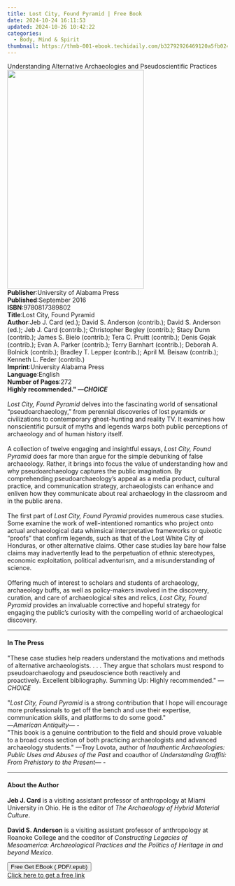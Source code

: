 ```yaml
---
title: Lost City, Found Pyramid | Free Book
date: 2024-10-24 16:11:53
updated: 2024-10-26 10:42:22
categories:
  - Body, Mind & Spirit
thumbnail: https://thmb-001-ebook.techidaily.com/b32792926469120a5fb0247df446774d037738d716cbff81d114517952f95ebc.jpg
---
```

<main id="book-container">
  <div class="flex flex-col">
    <div class="book-brief flex-1 py-6 px-4 sm:p-6 md:py-10 md:px-8">
      <!-- brief-->
      <div class="book-brief-main">
        Understanding Alternative Archaeologies and Pseudoscientific Practices
      </div>
    </div>
    <div
      class="book-meta-info flex-1 grid gap-4 col-start-1 col-end-3 row-start-1 sm:mb-6 sm:grid-cols-4 lg:gap-6 lg:col-start-2 lg:row-end-6 lg:row-span-6 lg:mb-0"
    >
      <div
        class="book-meta-info-left place-content-center mt-4 p-4 text-sm leading-6 col-start-2 col-span-2 dark:text-slate-400"
      >
        <img
          class="w-full h-500 object-cover rounded-lg sm:h-255 sm:col-span-2 lg:col-span-full"
          src="https://img-001-ebook.techidaily.com/133f8ca8238958e4346d8db09272553bfbffabd43af9ad638418346ffa1a0901.jpg"
          alt=""
          width="312"
          height="500"
        />
      </div>
      <div
        class="book-meta-info-right mt-2 col-start-1 row-start-2 col-span-3 self-center"
      >
        <!-- meta data  -->
        <div class="flex flex-col px-4 md:px-8">
          <div class="flex-1">
            <strong>Publisher</strong>:<span class="px-2"
              >University of Alabama Press</span
            >
          </div>
          <div class="flex-1">
            <strong>Published</strong>:<span class="px-2">September 2016</span>
          </div>
          <div class="flex-1">
            <strong>ISBN</strong>:<span class="px-2">9780817389802</span>
          </div>
          <div class="flex-1">
            <strong>Title</strong>:<span class="px-2"
              >Lost City, Found Pyramid</span
            >
          </div>
          <div class="flex-1">
            <strong>Author</strong>:<span class="px-2"
              >Jeb J. Card (ed.); David S. Anderson (contrib.); David S.
              Anderson (ed.); Jeb J. Card (contrib.); Christopher Begley
              (contrib.); Stacy Dunn (contrib.); James S. Bielo (contrib.); Tera
              C. Pruitt (contrib.); Denis Gojak (contrib.); Evan A. Parker
              (contrib.); Terry Barnhart (contrib.); Deborah A. Bolnick
              (contrib.); Bradley T. Lepper (contrib.); April M. Beisaw
              (contrib.); Kenneth L. Feder (contrib.)</span
            >
          </div>
          <div class="flex-1">
            <strong>Imprint</strong>:<span class="px-2"
              >University Alabama Press</span
            >
          </div>
          <div class="flex-1">
            <strong>Language</strong>:<span class="px-2">English</span>
          </div>
          <div class="flex-1">
            <strong>Number of Pages</strong>:<span class="px-2">272</span>
          </div>
        </div>
      </div>
    </div>
    <div class="book-description flex-1 py-6 px-4 sm:p-6 md:py-10 md:px-8">
      <div class="book-description-main">
        <div accordion-content="" id="description">
          <b>Highly recommended." —</b
          ><i><b>CHOICE</b><br /><br />Lost City, Found Pyramid&nbsp;</i>delves
          into the fascinating world of sensational “pseudoarchaeology,” from
          perennial discoveries of lost pyramids or civilizations to
          contemporary ghost-hunting and reality TV. It examines how
          nonscientific pursuit of myths and legends warps both public
          perceptions of archaeology and of human history itself.<br />&nbsp;<br />A
          collection of twelve engaging and insightful essays,&nbsp;<i
            >Lost City, Found Pyramid</i
          >&nbsp;does far more than argue for the simple debunking of false
          archaeology. Rather, it&nbsp;brings into focus the value of
          understanding how and why pseudoarchaeology captures the public
          imagination. By comprehending pseudoarchaeology’s appeal as a media
          product, cultural practice, and communication strategy, archaeologists
          can enhance and enliven how they communicate about real archaeology in
          the classroom and in the public arena.<br />&nbsp;<br />The first part
          of&nbsp;<i>Lost City, Found Pyramid</i><i>&nbsp;</i>provides numerous
          case studies. Some examine the work of well-intentioned romantics who
          project onto actual archaeological data whimsical interpretative
          frameworks or quixotic “proofs” that confirm legends, such as that of
          the Lost White City of Honduras, or other alternative claims. Other
          case studies lay bare how false claims may inadvertently lead to the
          perpetuation of ethnic stereotypes, economic exploitation, political
          adventurism, and a misunderstanding of science.<br />&nbsp;<br />Offering
          much of interest to scholars and students of archaeology, archaeology
          buffs, as well as policy-makers involved in the discovery, curation,
          and care of archaeological sites and relics,&nbsp;<i
            >Lost City, Found Pyramid</i
          >&nbsp;provides an invaluable corrective and hopeful strategy for
          engaging the public’s curiosity with the compelling world of
          archaeological discovery.
        </div>
        <div class="accordion-fader"></div>
      </div>
    </div>
    <div class="book-excerpts flex-1 py-6 px-4 sm:p-6 md:py-10 md:px-8">
      <!-- excerpts-->
      <div class="book-excerpts-main">
        <hr />
        <h4 class="placeholder placeholder-heading">
          <span>In The Press</span>
        </h4>
        <p>
          "These case studies help readers understand the motivations and
          methods of alternative archaeologists. . . .&nbsp;They argue that
          scholars must respond to pseudoarchaeology and pseudoscience both
          reactively and proactively.&nbsp;Excellent bibliography. Summing Up:
          Highly recommended." —<i>CHOICE</i><br /><br />"<i
            >Lost City, Found Pyramid</i
          >
          is a strong contribution that I hope will encourage more professionals
          to get off the bench and use their expertise, communication skills,
          and platforms to do some good."<br />—<i>American Antiquity</i>— -<br />"This
          book is a genuine contribution to the field and should prove valuable
          to a broad cross section of both practicing archaeologists and
          advanced archaeology students." —Troy Lovota, author of
          <i
            >Inauthentic Archaeologies: Public Uses and Abuses of the
            Past&nbsp;</i
          >and coauthor of
          <i>Understanding Graffiti: From Prehistory to the</i> <i>Present</i>—
          -<br />
        </p>
      </div>
    </div>
    <div class="book-about-author flex-1 py-6 px-4 sm:p-6 md:py-10 md:px-8">
      <!-- about author-->
      <div class="book-main-author-main">
        <hr />
        <h4 class="placeholder placeholder-heading">
          <span>About the Author</span>
        </h4>
        <p>
          <b>Jeb J. Card</b> is a visiting assistant professor of anthropology
          at Miami University in Ohio. He is the editor of
          <i>The Archaeology of Hybrid Material Culture</i>.<br /><br /><b
            >David S. Anderson</b
          >
          is a visiting assistant professor of anthropology at Roanoke College
          and the coeditor of
          <i
            >Constructing Legacies of Mesoamerica: Archaeological Practices and
            the Politics of Heritage in and beyond Mexico.</i
          >
        </p>
      </div>
    </div>
    <div class="book-free-get flex-1 py-6 px-4 sm:p-6 md:py-10 md:px-8">
      <button
        id="btn-free-get"
        class="bg-blue-500 hover:bg-blue-700 text-white font-bold py-2 px-4 rounded"
      >
        Free Get EBook (.PDF/.epub)
      </button>
      <div id="countdown-display" class="px-2 text-lg mt-2"></div>
      <a
        id="free-link"
        class="hidden bg-blue-500 hover:bg-blue-700 text-white font-bold py-2 px-4 rounded"
        href="https://www.ebooks.com/en-us/book/2616443/lost-city-found-pyramid/jeb-j-card/"
        target="_blank"
        >Click here to get a free link</a
      >
    </div>
    <script>
      let countdownTime = 0;
      let countdownInterval = null;
      document
        .getElementById('btn-free-get')
        .addEventListener('click', startCountdown);
      function startCountdown() {
        countdownTime = new Date().getTime() + 60000 * 3;
        countdownInterval = setInterval(updateCountdown, 1000);
        document.getElementById('btn-free-get').disabled = true;
        document
          .getElementById('btn-free-get')
          .classList.add('bg-gray-500', 'cursor-not-allowed');
      }
      function updateCountdown() {
        let currentTime = new Date().getTime();
        let timeLeft = countdownTime - currentTime;
        let secondsLeft = Math.floor(timeLeft / 1000);
        document.getElementById('countdown-display').innerHTML =
          `Remaining time: ${secondsLeft} seconds.`;
        if (secondsLeft <= 0) {
          clearInterval(countdownInterval);
          document.getElementById('btn-free-get').classList.add('hidden');
          document.getElementById('free-link').classList.remove('hidden');
          document.getElementById('countdown-display').innerHTML = '';
        }
      }
    </script>
  </div>
</main>
